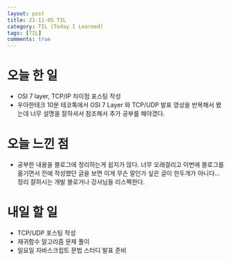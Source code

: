 ```yaml
---
layout: post
title: 21-11-05 TIL
category: TIL (Today I Learned)
tags: [TIL]
comments: true
---
```


# 오늘 한 일
- OSI 7 layer, TCP/IP 차이점 포스팅 작성
- 우아한테크 10분 테코톡에서 OSI 7 Layer 와 TCP/UDP 발표 영상을 반복해서 봤는데 너무 설명을 잘하셔서 참조해서 추가 공부를 해야겠다.

# 오늘 느낀 점 
- 공부한 내용을 블로그에 정리하는게 쉽지가 않다. 너무 오래걸리고 이번에 블로그를 옮기면서 전에 작성했던 글을 보면 이게 무슨 말인가 싶은 글이 한두개가 아니다... 정리 잘하시는 개발 블로거나 강사님들 리스펙한다.

# 내일 할 일 
- TCP/UDP 포스팅 작성
- 재귀함수 알고리즘 문제 풀이
- 일요일 자바스크립트 문법 스터디 발표 준비